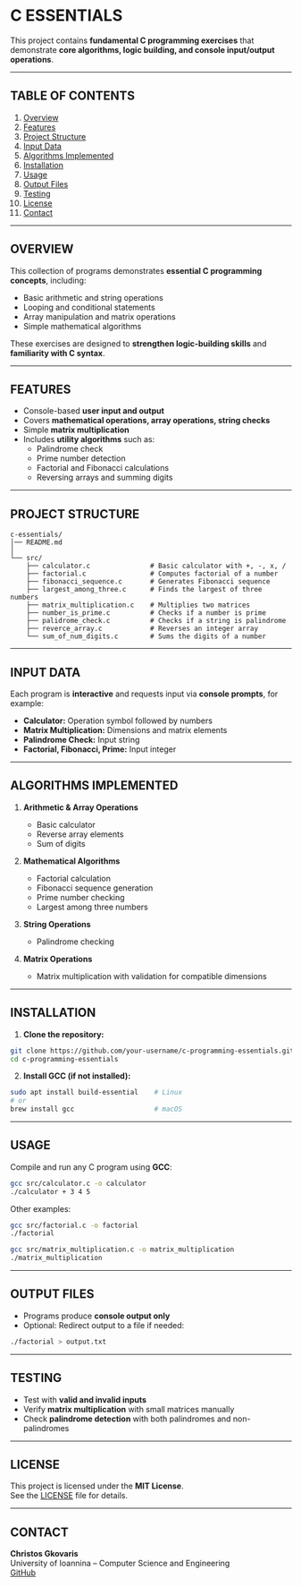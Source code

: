 # C ESSENTIALS

This project contains **fundamental C programming exercises** that demonstrate **core algorithms, logic building, and console input/output operations**. 

---

## TABLE OF CONTENTS
1. [Overview](#overview)
2. [Features](#features)
3. [Project Structure](#project-structure)
4. [Input Data](#input-data)
5. [Algorithms Implemented](#algorithms-implemented)
6. [Installation](#installation)
7. [Usage](#usage)
8. [Output Files](#output-files)
9. [Testing](#testing)
10. [License](#license)
11. [Contact](#contact)

---

## OVERVIEW

This collection of programs demonstrates **essential C programming concepts**, including:

- Basic arithmetic and string operations
- Looping and conditional statements
- Array manipulation and matrix operations
- Simple mathematical algorithms

These exercises are designed to **strengthen logic-building skills** and **familiarity with C syntax**.

---

## FEATURES

- Console-based **user input and output**
- Covers **mathematical operations, array operations, string checks**
- Simple **matrix multiplication**
- Includes **utility algorithms** such as:
  - Palindrome check
  - Prime number detection
  - Factorial and Fibonacci calculations
  - Reversing arrays and summing digits

---

## PROJECT STRUCTURE

```
c-essentials/
│── README.md
│
└── src/
    ├── calculator.c               # Basic calculator with +, -, x, /
    ├── factorial.c                # Computes factorial of a number
    ├── fibonacci_sequence.c       # Generates Fibonacci sequence
    ├── largest_among_three.c      # Finds the largest of three numbers
    ├── matrix_multiplication.c    # Multiplies two matrices
    ├── number_is_prime.c          # Checks if a number is prime
    ├── palidrome_check.c          # Checks if a string is palindrome
    ├── reverce_array.c            # Reverses an integer array
    └── sum_of_num_digits.c        # Sums the digits of a number
```

---

## INPUT DATA

Each program is **interactive** and requests input via **console prompts**, for example:

- **Calculator:** Operation symbol followed by numbers  
- **Matrix Multiplication:** Dimensions and matrix elements  
- **Palindrome Check:** Input string  
- **Factorial, Fibonacci, Prime:** Input integer

---

## ALGORITHMS IMPLEMENTED

1. **Arithmetic & Array Operations**
   - Basic calculator
   - Reverse array elements
   - Sum of digits

2. **Mathematical Algorithms**
   - Factorial calculation
   - Fibonacci sequence generation
   - Prime number checking
   - Largest among three numbers

3. **String Operations**
   - Palindrome checking

4. **Matrix Operations**
   - Matrix multiplication with validation for compatible dimensions

---

## INSTALLATION

1. **Clone the repository:**
```bash
git clone https://github.com/your-username/c-programming-essentials.git
cd c-programming-essentials
```

2. **Install GCC (if not installed):**
```bash
sudo apt install build-essential    # Linux
# or
brew install gcc                    # macOS
```

---

## USAGE

Compile and run any C program using **GCC**:

```bash
gcc src/calculator.c -o calculator
./calculator + 3 4 5
```

Other examples:
```bash
gcc src/factorial.c -o factorial
./factorial

gcc src/matrix_multiplication.c -o matrix_multiplication
./matrix_multiplication
```

---

## OUTPUT FILES

- Programs produce **console output only**  
- Optional: Redirect output to a file if needed:
```bash
./factorial > output.txt
```

---

## TESTING

- Test with **valid and invalid inputs**  
- Verify **matrix multiplication** with small matrices manually  
- Check **palindrome detection** with both palindromes and non-palindromes

---

## LICENSE

This project is licensed under the **MIT License**.  
See the [LICENSE](LICENSE) file for details.

---

## CONTACT

**Christos Gkovaris**  
University of Ioannina – Computer Science and Engineering  
[GitHub](https://github.com/ChristosGkovaris)

